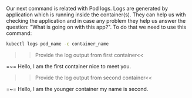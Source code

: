 
Our next command is related with Pod logs. Logs are generated by application which is running inside the container(s). They can help us with checking the application and in case any problem they help us answer the question: "What is going on with this app?". To do that we need to use this command:

```sh
kubectl logs pod_name -c container_name
```

>>Provide the log output from first container<<

=~= Hello, I am the first container nice to meet you.

>>Provide the log output from second container<<

=~= Hello, I am the younger container my name is second.
